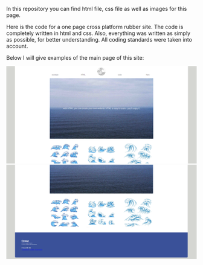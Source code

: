 In this repository you can find html file, css file as well as images for this page.

Here is the code for a one page cross platform rubber site.
The code is completely written in html and css.
Also, everything was written as simply as possible, for better understanding.
All coding standards were taken into account.


Below I will give examples of the main page of this site:

![alt text](scrin.png)
![alt text](scrinfooter.png)
